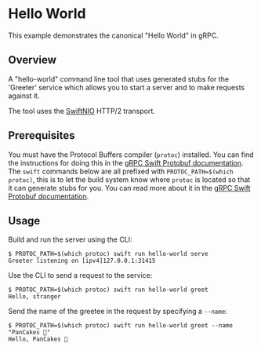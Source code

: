 # Hello World

This example demonstrates the canonical "Hello World" in gRPC.

## Overview

A "hello-world" command line tool that uses generated stubs for the 'Greeter'
service which allows you to start a server and to make requests against it.

The tool uses the [SwiftNIO](https://github.com/grpc/grpc-swift-nio-transport)
HTTP/2 transport.

## Prerequisites

You must have the Protocol Buffers compiler (`protoc`) installed. You can find
the instructions for doing this in the [gRPC Swift Protobuf documentation][0].
The `swift` commands below are all prefixed with `PROTOC_PATH=$(which protoc)`,
this is to let the build system know where `protoc` is located so that it can
generate stubs for you. You can read more about it in the [gRPC Swift Protobuf
documentation][1].

## Usage

Build and run the server using the CLI:

```console
$ PROTOC_PATH=$(which protoc) swift run hello-world serve
Greeter listening on [ipv4]127.0.0.1:31415
```

Use the CLI to send a request to the service:

```console
$ PROTOC_PATH=$(which protoc) swift run hello-world greet
Hello, stranger
```

Send the name of the greetee in the request by specifying a `--name`:

```console
$ PROTOC_PATH=$(which protoc) swift run hello-world greet --name "PanCakes 🐶"
Hello, PanCakes 🐶
```

[0]: https://swiftpackageindex.com/grpc/grpc-swift-protobuf/documentation/grpcprotobuf/installing-protoc
[1]: https://swiftpackageindex.com/grpc/grpc-swift-protobuf/documentation/grpcprotobuf/generating-stubs

